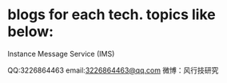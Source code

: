 # blogs for each tech. topics like below:

Instance Message Service (IMS)

QQ:3226864463 email:3226864463@qq.com
微博：风行技研究
